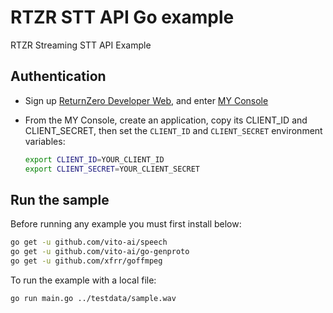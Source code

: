 # RTZR STT API Go example

RTZR Streaming STT API Example

## Authentication

* Sign up [ReturnZero Developer Web][rtzr-dev], and enter [MY Console][my-console]
* From the MY Console, create an application,
  copy its CLIENT_ID and CLIENT_SECRET, then set the 
  `CLIENT_ID` and `CLIENT_SECRET` environment variables:

  ```bash
  export CLIENT_ID=YOUR_CLIENT_ID
  export CLIENT_SECRET=YOUR_CLIENT_SECRET
  ```

[rtzr-dev]: https://developers.rtzr.ai/
[my-console]: https://developers.rtzr.ai/dashboard

## Run the sample

Before running any example you must first install below:

```bash
go get -u github.com/vito-ai/speech
go get -u github.com/vito-ai/go-genproto
go get -u github.com/xfrr/goffmpeg
```

To run the example with a local file:

```bash
go run main.go ../testdata/sample.wav
```